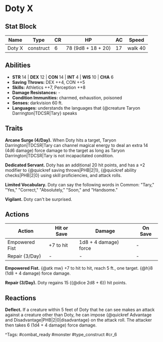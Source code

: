 # Doty X

## Stat Block

| Name | Type | CR | HP | AC | Speed |
|------|------|----|----|----|-------|
| Doty X | construct | 6 | 78 (9d8 + 18 + 20) | 17 | walk 40 |

## Abilities

- **STR** 14 | **DEX** 12 | **CON** 14 | **INT** 4 | **WIS** 10 | **CHA** 6
- **Saving Throws:** DEX ++4, CON ++5  
- **Skills:** Athletics ++7, Perception ++8  
- **Damage Resistances:** -  
- **Condition Immunities:** charmed, exhaustion, poisoned  
- **Senses:** darkvision 60 ft.  
- **Languages:** understands the languages that {@creature Taryon Darrington|TDCSR|Tary} speaks

## Traits

**Arcane Surge (4/Day).** When Doty hits a target, Taryon Darrington|TDCSR|Tary can channel magical energy to deal an extra 14 (4d6 damage) force damage to the target as long as Taryon Darrington|TDCSR|Tary is not incapacitated condition.

**Dedicated Servant.** Doty has an additional 20 hit points, and has a +2 modifier to {@quickref saving throws|PHB|2|1}, {@quickref ability checks|PHB|2|0} using skill proficiencies, and attack rolls.

**Limited Vocabulary.** Doty can say the following words in Common: "Tary," "Yes," "Correct," "Absolutely," "Soon," and "Handsome."

**Vigilant.** Doty can't be surprised.


## Actions

| Action | Hit or Save | Damage | On Save |
|--------|--------------|--------|----------|
| Empowered Fist | +7 to hit | 1d8 + 4 damage) force | - |
| Repair (3/Day) | - | - | - |

**Empowered Fist.** {@atk mw} +7 to hit to hit, reach 5 ft., one target. {@h}8 (1d8 + 4 damage) force damage.

**Repair (3/Day).** Doty regains 15 ({@dice 2d8 + 6}) hit points.

## Reactions

**Deflect.** If a creature within 5 feet of Doty that he can see makes an attack against a creature other than Doty, he can impose {@quickref Advantage and Disadvantage|PHB|2|0|disadvantage} on the attack roll. The attacker then takes 6 (1d4 + 4 damage) force damage.



^Tags: #combat_ready #monster #type_construct #cr_6